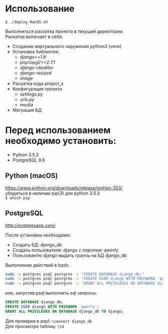 # Использование 
`$ ./deploy_MacOS.sh`

Выполниться раскатка проекта в текущей директории. <br>
Раскатка включает в себя:
* Создание виртуального окружения python3 (venv)
* Установка библиотек:
  * _django==1.9_
  * _psycopg2==2.7.1_
  * _django-ckeditor_
  * _django-resized_
  * _image_
* Раскатка кода project_x
* Конфигурация проекта
  * _settings.py_
  * _urls.py_
  * _media_
* Миграция БД

# Перед использованием необходимо установить:
* Python 3.5.3
* PostgreSQL 9.6

## Python (macOS)
https://www.python.org/downloads/release/python-353/ <br>
убедиться в наличии pip(3) для python 3.5.3 <br>
`$ which pip`

## PostgreSQL
http://postgresapp.com/

После установки необходимо:
* Создать БД: django_db
* Создать пользователя: django _с паролем: qwerty_
* Пользоваелю django выдать гранты на БД django_db

Выполнение действий в bash:
```bash
sudo -u postgres psql postgres -c "CREATE DATABASE django_db;"
sudo -u postgres psql postgres -c "CREATE USER django WITH PASSWORD 'qwerty';"
sudo -u postgres psql postgres -c "GRANT ALL PRIVILEGES ON DATABASE django_db TO django;"
```

или, запустив psql выполнить sql запросы:
```sql
CREATE DATABASE django_db;
CREATE USER django WITH PASSWORD 'qwerty';
GRANT ALL PRIVILEGES ON DATABASE django_db TO django;
```

Для проверки в pqsl: `\connect django_db` <br>
Для просмотра таблиц: `\td`

